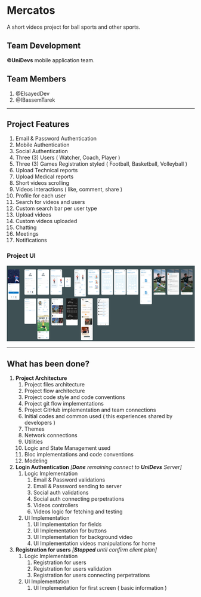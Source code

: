 # Mercatos

A short videos project for ball sports and other sports.

## Team Development

**©UniDevs** mobile application team.

## Team Members

1. @ElsayedDev
2. @IBassemTarek

----------

## Project Features

1. Email & Password Authentication
2. Mobile Authentication
3. Social Authentication
4. Three (3) Users ( Watcher, Coach, Player )
5. Three (3) Games Registration styled ( Football, Basketball, Volleyball )
6. Upload Technical reports
7. Upload Medical reports
8. Short videos scrolling
9. Videos interactions ( like, comment, share )
10. Profile for each user
11. Search for videos and users
12. Custom search bar per user type
13. Upload videos
14. Custom videos uploaded
15. Chatting
16. Meetings
17. Notifications

### Project UI

![Mercatos_app_ui](https://raw.githubusercontent.com/uni-devs/mercatos_app/dev/image.png)

----------

## What has been done?

1. **Project Architecture**
   1. Project files architecture
   2. Project flow architecture
   3. Project code style and code conventions
   4. Project git flow implementations
   5. Project GitHub implementation and team connections
   6. Initial codes and common used ( this experiences shared by developers )
   7. Themes
   8. Network connections
   9. Utilities
   10. Logic and State Management used
   11. Bloc implementations and code conventions
   12. Modeling
2. **Login Authentication** _[**Done** remaining connect to **UniDevs** Server]_
   1. Logic Implementation
      1. Email & Password validations
      2. Email & Password sending to server
      3. Social auth validations
      4. Social auth connecting perpetrations
      5. Videos controllers
      6. Videos logic for fetching and testing
   2. UI Implementation
      1. UI Implementation for fields
      2. UI Implementation for buttons
      3. UI Implementation for background video
      4. UI Implementation videos manipulations for home
3. **Registration for users** _[**Stopped** until confirm client plan]_
   1. Logic Implementation
      1. Registration for users
      2. Registration for users validation
      3. Registration for users connecting perpetrations
   2. UI Implementation
      1. UI Implementation for first screen ( basic information )
